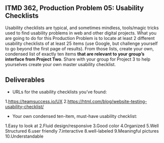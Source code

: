 ## ITMD 362, Production Problem 05: Usability Checklists

Usability checklists are typical, and sometimes mindless, tools/magic tricks used to find usability
problems in web and other digital projects. What you are going to do for this Production Problem is
to locate at least 2 different usability checklists of at least 25 items (use Google, but challenge
yourself to go beyond the first page of results). From those lists, create your own, condensed list
of exactly ten items **that are relevant to your group’s interface from Project Two**. Share with
your group for Project 3 to help yourselves create your own master usability checklist.

## Deliverables

* URLs for the usability checklists you’ve found:

1.https://teamsuccess.io/UX
2.https://html.com/blog/website-testing-usability-checklist/

* Your own condensed ten-item, must-have usability checklist:

1.Easy to look at
2.Fluid design/responsive
3.Good color
4.Organized
5.Well Structured
6.user friendly
7.interactive
8.well-labeled
9.Meaningful pictures
10.Understandable
